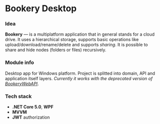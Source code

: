 # Bookery Desktop

### Idea

**Bookery** &mdash; is a multiplatform application that in general stands for a cloud drive. It uses a hierarchical storage, supports basic operations like upload/download/rename/delete and supports *sharing*. It is possible to share and hide nodes (folders or files) recursively.

### Module info

Desktop app for Windows platform. Project is splitted into domain, API and application itself layers. 
*Currently it works with the deprecated version of [BookeryWebAPI](https://github.com/VengerAndrey/BookeryWebApi)*.

### Tech stack

- **.NET Core 5.0**, **WPF**
- **MVVM**
- **JWT** authorization
